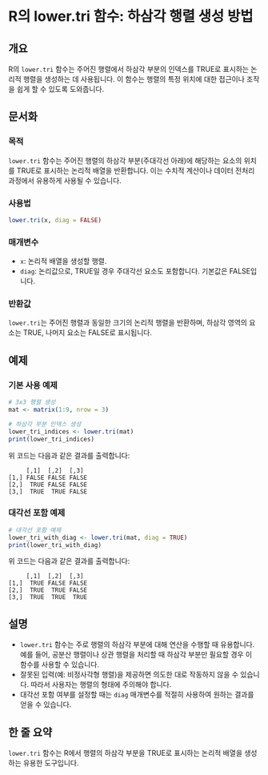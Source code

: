 <!--
Meta Description: # R의 lower.tri 함수: 하삼각 행렬 생성 방법 ## 개요 R의 `lower.tri` 함수는 주어진 행렬에서 하삼각 부분의 인덱스를 TRUE로 표시하는 논리적 행렬을 생성하는 데 사용됩니다. 이 함수는 행렬의 특정 위치에 대한 접근이나 조작을 쉽게 할 수 있도...
Meta Keywords: true, false, lower, tri, 하삼각
-->

# R의 lower.tri 함수: 하삼각 행렬 생성 방법

## 개요
R의 `lower.tri` 함수는 주어진 행렬에서 하삼각 부분의 인덱스를 TRUE로 표시하는 논리적 행렬을 생성하는 데 사용됩니다. 이 함수는 행렬의 특정 위치에 대한 접근이나 조작을 쉽게 할 수 있도록 도와줍니다.

## 문서화
### 목적
`lower.tri` 함수는 주어진 행렬의 하삼각 부분(주대각선 아래)에 해당하는 요소의 위치를 TRUE로 표시하는 논리적 배열을 반환합니다. 이는 수치적 계산이나 데이터 전처리 과정에서 유용하게 사용될 수 있습니다.

### 사용법
```R
lower.tri(x, diag = FALSE)
```

### 매개변수
- `x`: 논리적 배열을 생성할 행렬.
- `diag`: 논리값으로, TRUE일 경우 주대각선 요소도 포함합니다. 기본값은 FALSE입니다.

### 반환값
`lower.tri`는 주어진 행렬과 동일한 크기의 논리적 행렬을 반환하며, 하삼각 영역의 요소는 TRUE, 나머지 요소는 FALSE로 표시됩니다.

## 예제
### 기본 사용 예제
```R
# 3x3 행렬 생성
mat <- matrix(1:9, nrow = 3)

# 하삼각 부분 인덱스 생성
lower_tri_indices <- lower.tri(mat)
print(lower_tri_indices)
```
위 코드는 다음과 같은 결과를 출력합니다:
```
     [,1]  [,2]  [,3]
[1,] FALSE FALSE FALSE
[2,]  TRUE FALSE FALSE
[3,]  TRUE  TRUE FALSE
```

### 대각선 포함 예제
```R
# 대각선 포함 예제
lower_tri_with_diag <- lower.tri(mat, diag = TRUE)
print(lower_tri_with_diag)
```
위 코드는 다음과 같은 결과를 출력합니다:
```
     [,1]  [,2]  [,3]
[1,]  TRUE FALSE FALSE
[2,]  TRUE  TRUE FALSE
[3,]  TRUE  TRUE  TRUE
```

## 설명
- `lower.tri` 함수는 주로 행렬의 하삼각 부분에 대해 연산을 수행할 때 유용합니다. 예를 들어, 공분산 행렬이나 상관 행렬을 처리할 때 하삼각 부분만 필요할 경우 이 함수를 사용할 수 있습니다.
- 잘못된 입력(예: 비정사각형 행렬)을 제공하면 의도한 대로 작동하지 않을 수 있습니다. 따라서 사용자는 행렬의 형태에 주의해야 합니다.
- 대각선 포함 여부를 설정할 때는 `diag` 매개변수를 적절히 사용하여 원하는 결과를 얻을 수 있습니다.

## 한 줄 요약
`lower.tri` 함수는 R에서 행렬의 하삼각 부분을 TRUE로 표시하는 논리적 배열을 생성하는 유용한 도구입니다.